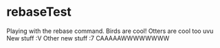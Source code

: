 # rebaseTest
Playing with the rebase command. Birds are cool! Otters are cool too uvu
New stuff :V 
Other new stuff :7
CAAAAAWWWWWWWW
